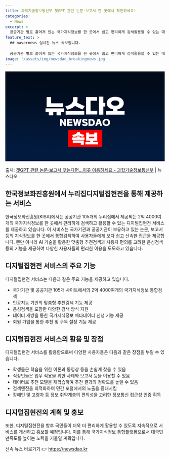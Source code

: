 ```yaml
---
title: 과학기술정보통신부 챗GPT 관련 논문·보고서 한 곳에서 확인하세요!
categories:
  - News
excerpt: >
  공공기관 별로 흩어져 있는 국가지식정보를 한 곳에서 쉽고 편리하게 검색활용할 수 있는 대국민 서비스가 시작됐…
feature_text: >
  ## navernews 실시간 뉴스 속보입니다.

  공공기관 별로 흩어져 있는 국가지식정보를 한 곳에서 쉽고 편리하게 검색활용할 수 있는 대국민 서비스가 시작됐…
image: '/assets/img/newsdao_breakingnews.jpg'
---
```


![뉴스다오 속보](/assets/img/newsdao_breakingnews.jpg)

<p>출처: <a href="https://newsdao.kr/3258" rel="dofollow">챗GPT 관련 논문·보고서 찾는다면…이곳 이용하세요 - 과학기술정보통신부</a> | 뉴스다오</p>

<h2 data-ke-size="size26">한국정보화진흥원에서 누리집디지털집현전을 통해 제공하는 서비스</h2>
<p data-ke-size="size16">한국정보화진흥원(KISA)에서는 공공기관 105개의 누리집에서 제공되는 2억 4000여개의 국가지식정보를 한 곳에서 편리하게 검색하고 활용할 수 있는 디지털집현전 서비스를 제공하고 있습니다. 이 서비스는 국가기관과 공공기관이 보유하고 있는 논문, 보고서 등의 지식정보를 한 곳에서 통합검색하여 사용자들에게 보다 쉽고 신속한 접근을 제공합니다. 뿐만 아니라 AI 기술을 활용한 맞춤형 추천검색과 사용자 편의를 고려한 음성검색 등의 기능을 제공하여 다양한 사용자들의 편리한 이용을 도모하고 있습니다.</p>

<h2 data-ke-size="size26">디지털집현전 서비스의 주요 기능</h2>
<p data-ke-size="size16">디지털집현전 서비스는 다음과 같은 주요 기능을 제공하고 있습니다.</p>
<ul>
  <li>국가기관 및 공공기관 105개 사이트에서의 2억 4000여개의 국가지식정보 통합검색</li>
  <li>인공지능 기반의 맞춤형 추천검색 기능 제공</li>
  <li>음성검색을 포함한 다양한 검색 방식 지원</li>
  <li>데이터 개방을 통한 국가지식정보 메타데이터 신청 기능 제공</li>
  <li>회원 가입을 통한 추천 및 구독 설정 기능 제공</li>
</ul>

<h2 data-ke-size="size26">디지털집현전 서비스의 활용 및 장점</h2>
<p data-ke-size="size16">디지털집현전 서비스를 활용함으로써 다양한 사용자들은 다음과 같은 장점을 누릴 수 있습니다.</p>
<ul>
  <li>학생들은 학습을 위한 이론과 동영상 등을 손쉽게 찾을 수 있음</li>
  <li>직장인들은 업무 적용을 위한 사례와 보고서 등을 이용할 수 있음</li>
  <li>데이터로 추천 모델을 재학습하여 추천 결과의 정확도를 높일 수 있음</li>
  <li>검색엔진을 최적화하여 민간 포털에서의 노출을 증대시킴</li>
  <li>장애인 및 고령자 등 정보 취약계층의 편의성을 고려한 정보통신 접근성 인증 획득</li>
</ul>

<h2 data-ke-size="size26">디지털집현전의 계획 및 홍보</h2>
<p data-ke-size="size16">또한, 디지털집현전을 향후 국민들이 더욱 더 편리하게 활용할 수 있도록 지속적으로 서비스를 개선하고 홍보할 예정입니다. 이를 통해 국가지식정보 통합플랫폼으로서 대국민 만족도를 높이는 노력을 기울일 계획입니다.</p>
<p data-ke-size="size16"></p> 

신속 뉴스 바로가기 👉 <a href="https://newsdao.kr" rel="dofollow">https://newsdao.kr</a>


